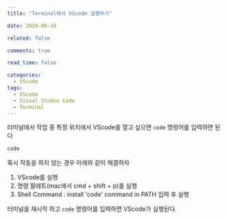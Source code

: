 ```yaml
---
title: "Terminal에서 VScode 실행하기"

date: 2019-06-18

related: false

comments: true

read_time: false

categories:
  - VScode
tags:
  - VScode
  - Visual Studio Code
  - Terminal
---
```


터미널에서 작업 중 특정 위치에서 VScode를 열고 싶으면 `code` 명령어를 입력하면 된다

```bash
code
```

혹시 작동을 하지 않는 경우 아래와 같이 해결하자

1. VScode를 실행
2. 명령 팔레트(mac에서 cmd + shift + p)를 실행
3. Shell Command : install 'code' command in PATH 입력 후 실행

터미널을 재시작 하고 `code` 명령어를 입력하면 VScode가 실행된다.
